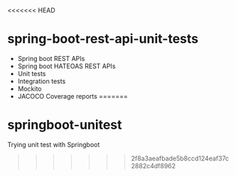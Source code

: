 <<<<<<< HEAD
# spring-boot-rest-api-unit-tests

- Spring boot REST APIs
- Spring boot HATEOAS REST APIs
- Unit tests
- Integration tests
- Mockito
- JACOCO Coverage reports
=======
# springboot-unitest
Trying unit test with Springboot
>>>>>>> 2f8a3aeafbade5b8ccd124eaf37c2882c4df8962
